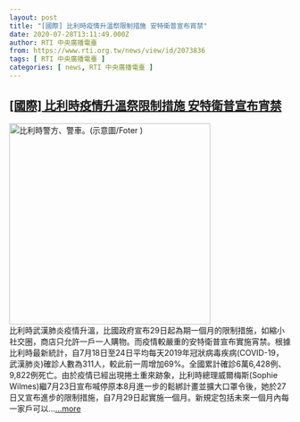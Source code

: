 ```yaml
---
layout: post
title: "[國際] 比利時疫情升溫祭限制措施 安特衛普宣布宵禁"
date: 2020-07-28T13:11:49.000Z
author: RTI 中央廣播電臺
from: https://www.rti.org.tw/news/view/id/2073836
tags: [ RTI 中央廣播電臺 ]
categories: [ news, RTI 中央廣播電臺 ]
---
```

<!--1595941909000-->
[[國際] 比利時疫情升溫祭限制措施 安特衛普宣布宵禁](https://www.rti.org.tw/news/view/id/2073836)
------

<div>
<img src="https://static.rti.org.tw/assets/thumbnails/2020/04/12/9fd50a47e25e1bea226e7e181f77d0e0.JPG" width="360" alt="比利時警方、警車。(示意圖/Foter )" title="比利時警方、警車。(示意圖/Foter )"><br>比利時武漢肺炎疫情升溫，比國政府宣布29日起為期一個月的限制措施，如縮小社交圈，商店只允許一戶一人購物。而疫情較嚴重的安特衛普宣布實施宵禁。根據比利時最新統計，自7月18日至24日平均每天2019年冠狀病毒疾病(COVID-19，武漢肺炎)確診人數為311人，較此前一周增加69%。全國累計確診6萬6,428例、9,822例死亡。由於疫情已經出現捲土重來跡象，比利時總理威爾梅斯(Sophie Wilmes)繼7月23日宣布喊停原本8月進一步的鬆綁計畫並擴大口罩令後，她於27日又宣布進步的限制措施，自7月29日起實施一個月。新規定包括未來一個月內每一家戶可以...<a target="_blank" href="https://www.rti.org.tw/news/view/id/2073836">...more</a>
</div>
